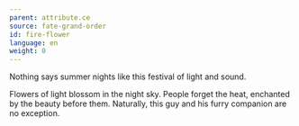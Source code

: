 ```yaml
---
parent: attribute.ce
source: fate-grand-order
id: fire-flower
language: en
weight: 0
---
```


Nothing says summer nights like this festival of light and sound.

Flowers of light blossom in the night sky. People forget the heat, enchanted by the beauty before them.
Naturally, this guy and his furry companion are no exception.
